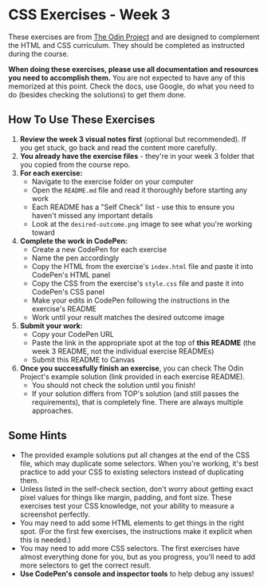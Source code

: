 # CSS Exercises - Week 3

These exercises are from [The Odin Project](https://www.theodinproject.com/) and are designed to complement the HTML and CSS curriculum. They should be completed as instructed during the course.

**When doing these exercises, please use all documentation and resources you need to accomplish them.** You are not expected to have any of this memorized at this point. Check the docs, use Google, do what you need to do (besides checking the solutions) to get them done.

## How To Use These Exercises

1. **Review the week 3 visual notes first** (optional but recommended). If you get stuck, go back and read the content more carefully.
2. **You already have the exercise files** - they're in your week 3 folder that you copied from the course repo.
3. **For each exercise:**
   - Navigate to the exercise folder on your computer
   - Open the `README.md` file and read it thoroughly before starting any work
   - Each README has a "Self Check" list - use this to ensure you haven't missed any important details
   - Look at the `desired-outcome.png` image to see what you're working toward
4. **Complete the work in CodePen:**
   - Create a new CodePen for each exercise
   - Name the pen accordingly
   - Copy the HTML from the exercise's `index.html` file and paste it into CodePen's HTML panel
   - Copy the CSS from the exercise's `style.css` file and paste it into CodePen's CSS panel
   - Make your edits in CodePen following the instructions in the exercise's README
   - Work until your result matches the desired outcome image
5. **Submit your work:**
   - Copy your CodePen URL
   - Paste the link in the appropriate spot at the top of **this README** (the week 3 README, not the individual exercise READMEs)
   - Submit this README to Canvas
6. **Once you successfully finish an exercise**, you can check The Odin Project's example solution (link provided in each exercise README).
   - You should not check the solution until you finish!
   - If your solution differs from TOP's solution (and still passes the requirements), that is completely fine. There are always multiple approaches.

## Some Hints

- The provided example solutions put all changes at the end of the CSS file, which may duplicate some selectors. When you're working, it's best practice to add your CSS to existing selectors instead of duplicating them.
- Unless listed in the self-check section, don't worry about getting exact pixel values for things like margin, padding, and font size. These exercises test your CSS knowledge, not your ability to measure a screenshot perfectly.
- You may need to add some HTML elements to get things in the right spot. (For the first few exercises, the instructions make it explicit when this is needed.)
- You may need to add more CSS selectors. The first exercises have almost everything done for you, but as you progress, you'll need to add more selectors to get the correct result.
- **Use CodePen's console and inspector tools** to help debug any issues!

